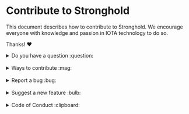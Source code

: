 # Contribute to Stronghold
This document describes how to contribute to Stronghold. We encourage everyone with knowledge and passion in IOTA technology to do so.

Thanks! :heart: 

<details>
<summary>Do you have a question :question:</summary>
<br>

If you have a general or technical question, you can use one of the following resources instead of submitting an issue:

- [**Developer documentation:**](https://wiki.iota.org/) For official information about developing with IOTA technology
- [**Discord:**](https://discord.iota.org/) For real-time chats with the developers and community members
- [**IOTA Governance:**](https://govern.iota.org/) For technical, research or governance discussions with the Research and Development Department at the IOTA Foundation
- [**StackExchange:**](https://iota.stackexchange.com/) For technical and troubleshooting questions
</details>

<br>

<details>
<summary>Ways to contribute :mag:</summary>
<br>

Stronghold is currently being regarded as feature complete, but we cannot anticipate every future extension that might be useful or increases security. 

So to contribute to Stronghold on GitHub, you can:

- Report a bug.
- Suggest a new feature as an RFC inside [discussions](https://github.com/iotaledger/stronghold.rs/discussions).
    - _note_ we have a iota-wide TIP process, which includes RFCs. Work in Stronghold specific RFC templates is in progress. 

</details>

<br>

<details>
<summary>Report a bug :bug:</summary>
<br>

This section guides you through reporting a bug. Following these guidelines helps maintainers and the community understand the bug, reproduce the behavior, and find related bugs.

### Before reporting a bug

Please check the following list:

- **Do not open a GitHub issue for security vulnerabilities**, instead, please contact us at [security@iota.org](mailto:security@iota.org).

- **Ensure the bug was not already reported** by searching on GitHub under [**Issues**](https://github.com/iotaledger/stronghold.rs/issues). If the bug has already been reported **and the issue is still open**, add a comment to the existing issue instead of opening a new one.

**Note:** If you find a **Closed** issue that seems similar to what you're experiencing, open a new issue and include a link to the original issue in the body of your new one.

### Submitting a Bug Report

To report a bug, [open a new issue](https://github.com/iotaledger/stronghold.rs/issues/new), and be sure to include as many details as possible, using the template.

**Note:** Minor changes such as fixing a typo can but do not need an open issue.

If you also want to fix the bug, submit a [pull request](#pull-requests) and reference the issue.
</details>

<br>

<details>
<summary>Suggest a new feature :bulb:</summary>
<br>

This section guides you through suggesting a new feature. Following these guidelines helps maintainers and the community collaborate to find the best possible way forward with your suggestion.

### Before suggesting a new feature

**Ensure the feature has not already been suggested** by searching on GitHub under [**Issues**](https://github.com/iotaledger/stronghold.rs/labels/request).

### Suggesting a new feature

To suggest a new feature, open a [Feature Request](https://github.com/iotaledger/stronghold.rs/issues/new?template=feature_request.yml).

</details>


<br>

<details>
<summary>Code of Conduct :clipboard:</summary>
<br>

This project and everyone participating in it is governed by the [Code of Conduct](.github/CODE_OF_CONDUCT.md).
